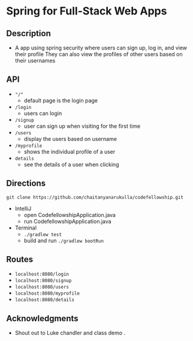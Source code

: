 # Spring for Full-Stack Web Apps

## Description
- A app using spring security where users can sign up, log in, and view their profile
 They can also view the profiles of other users based on their usernames

## API

- ```"/"```
    - default page is the login page
- ```/login```
    - users can login
- ```/signup```
    - user can sign up when visiting for the first time
- ```/users```
    - display the users based on username
-  ```/myprofile```
    - shows the individual profile of a user
- ```details```
    - see the details of a user when clicking


## Directions
```git clone https://github.com/chaitanyanarukulla/codefellowship.git```

- IntelliJ
    - open CodefellowshipApplication.java
    - run CodefellowshipApplication.java 
- Terminal
    - ```./gradlew test```
    - build and run ```./gradlew bootRun```

## Routes
- ```localhost:8080/login```
- ```localhost:8080/signup```
- ```localhost:8080/users```
- ```localhost:8080/myprofile```
- ```localhost:8080/details```


## Acknowledgments
- Shout out to Luke chandler and class demo . 